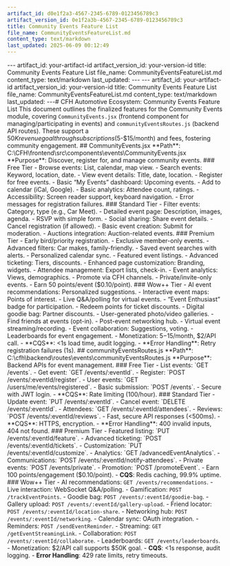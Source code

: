 ```yaml
---
artifact_id: d0e1f2a3-4567-2345-6789-0123456789c3
artifact_version_id: 0e1f2a3b-4567-2345-6789-0123456789c3
title: Community Events Feature List
file_name: CommunityEventsFeatureList.md
content_type: text/markdown
last_updated: 2025-06-09 00:12:49
---
```

--- artifact_id: your-artifact-id artifact_version_id: your-version-id title: Community Events Feature List file_name: CommunityEventsFeatureList.md content_type: text/markdown last_updated:  --- --- artifact_id: your-artifact-id artifact_version_id: your-version-id title: Community Events Feature List file_name: CommunityEventsFeatureList.md content_type: text/markdown last_updated:  ---# CFH Automotive Ecosystem: Community Events Feature List  This document outlines the finalized features for the Community Events module, covering `CommunityEvents.jsx` (frontend component for managing/participating in events) and `communityEventsRoutes.js` (backend API routes). These support a $50K revenue goal through subscriptions ($5-$15/month) and fees, fostering community engagement.  ## CommunityEvents.jsx **Path**: C:\CFH\frontend\src\components\events\CommunityEvents.jsx   **Purpose**: Discover, register for, and manage community events.  ### Free Tier - Browse events: List, calendar, map view. - Search events: Keyword, location, date. - View event details: Title, date, location. - Register for free events. - Basic “My Events” dashboard: Upcoming events. - Add to calendar (iCal, Google). - Basic analytics: Attendee count, ratings. - Accessibility: Screen reader support, keyboard navigation. - Error messages for registration failures.  ### Standard Tier - Filter events: Category, type (e.g., Car Meet). - Detailed event page: Description, images, agenda. - RSVP with simple form. - Social sharing: Share event details. - Cancel registration (if allowed). - Basic event creation: Submit for moderation. - Auctions integration: Auction-related events.  ### Premium Tier - Early bird/priority registration. - Exclusive member-only events. - Advanced filters: Car makes, family-friendly. - Saved event searches with alerts. - Personalized calendar sync. - Featured event listings. - Advanced ticketing: Tiers, discounts. - Enhanced page customization: Branding, widgets. - Attendee management: Export lists, check-in. - Event analytics: Views, demographics. - Promote via CFH channels. - Private/invite-only events. - Earn 50 points/event ($0.10/point).  ### Wow++ Tier - AI event recommendations: Personalized suggestions. - Interactive event maps: Points of interest. - Live Q&A/polling for virtual events. - “Event Enthusiast” badge for participation. - Redeem points for ticket discounts. - Digital goodie bag: Partner discounts. - User-generated photo/video galleries. - Find friends at events (opt-in). - Post-event networking hub. - Virtual event streaming/recording. - Event collaboration: Suggestions, voting. - Leaderboards for event engagement. - Monetization: $5-$15/month, $2/API call. - **CQS**: <1s load time, audit logging. - **Error Handling**: Retry registration failures (1s).  ## communityEventsRoutes.js **Path**: C:\cfh\backend\routes\events\communityEventsRoutes.js   **Purpose**: Backend APIs for event management.  ### Free Tier - List events: `GET /events`. - Get event: `GET /events/:eventId`. - Register: `POST /events/:eventId/register`. - User events: `GET /users/me/events/registered`. - Basic submission: `POST /events`. - Secure with JWT login. - **CQS**: Rate limiting (100/hour).  ### Standard Tier - Update event: `PUT /events/:eventId`. - Cancel event: `DELETE /events/:eventId`. - Attendees: `GET /events/:eventId/attendees`. - Reviews: `POST /events/:eventId/reviews`. - Fast, secure API responses (<500ms). - **CQS**: HTTPS, encryption. - **Error Handling**: 400 invalid inputs, 404 not found.  ### Premium Tier - Featured listing: `PUT /events/:eventId/feature`. - Advanced ticketing: `POST /events/:eventId/tickets`. - Customization: `PUT /events/:eventId/customize`. - Analytics: `GET /advancedEventAnalytics`. - Communications: `POST /events/:eventId/notify-attendees`. - Private events: `POST /events/private`. - Promotion: `POST /promoteEvent`. - Earn 100 points/engagement ($0.10/point). - **CQS**: Redis caching, 99.9% uptime.  ### Wow++ Tier - AI recommendations: `GET /events/recommendations`. - Live interaction: WebSocket Q&A/polling. - Gamification: `POST /trackEventPoints`. - Goodie bag: `POST /events/:eventId/goodie-bag`. - Gallery upload: `POST /events/:eventId/gallery-upload`. - Friend locator: `POST /events/:eventId/location-share`. - Networking hub: `POST /events/:eventId/networking`. - Calendar sync: OAuth integration. - Reminders: `POST /sendEventReminder`. - Streaming: `GET /getEventStreamingLink`. - Collaboration: `POST /events/:eventId/collaborate`. - Leaderboards: `GET /events/leaderboards`. - Monetization: $2/API call supports $50K goal. - **CQS**: <1s response, audit logging. - **Error Handling**: 429 rate limits, retry timeouts.
